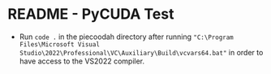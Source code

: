 # README - PyCUDA Test

- Run `code .` in the piecoodah directory after running `"C:\Program Files\Microsoft Visual Studio\2022\Professional\VC\Auxiliary\Build\vcvars64.bat"` in order to have access to the VS2022 compiler.
